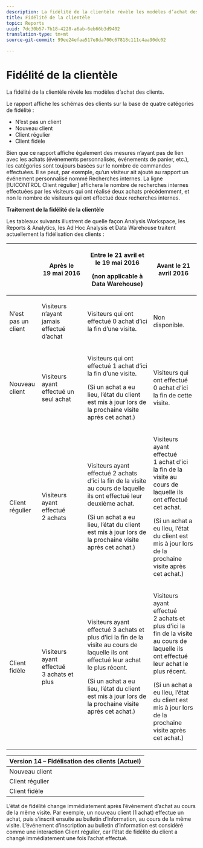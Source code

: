 ```yaml
---
description: La fidélité de la clientèle révèle les modèles d’achat des clients.
title: Fidélité de la clientèle
topic: Reports
uuid: 7dc30b57-7b18-4228-a6ab-6eb66b3d9402
translation-type: tm+mt
source-git-commit: 99ee24efaa517e8da700c67818c111c4aa90dc02

---
```



# Fidélité de la clientèle

La fidélité de la clientèle révèle les modèles d’achat des clients.

Le rapport affiche les schémas des clients sur la base de quatre catégories de fidélité :

* N’est pas un client
* Nouveau client
* Client régulier
* Client fidèle

Bien que ce rapport affiche également des mesures n’ayant pas de lien avec les achats (événements personnalisés, événements de panier, etc.), les catégories sont toujours basées sur le nombre de commandes effectuées. Il se peut, par exemple, qu’un visiteur ait ajouté au rapport un événement personnalisé nommé Recherches internes. La ligne [!UICONTROL Client régulier] affichera le nombre de recherches internes effectuées par les visiteurs qui ont réalisé deux achats précédemment, et non le nombre de visiteurs qui ont effectué deux recherches internes.

**Traitement de la fidélité de la clientèle**

Les tableaux suivants illustrent de quelle façon Analysis Workspace, les Reports &amp; Analytics, les Ad Hoc Analysis et Data Warehouse traitent actuellement la fidélisation des clients :

<table id="table_E6A5CA96BE5C47F29F09688A4D41BC60"> 
 <thead> 
  <tr> 
   <th colname="col1" class="entry"> </th> 
   <th colname="col2" class="entry"> <p>Après le 19 mai 2016 </p> </th> 
   <th colname="col3" class="entry"> <p>Entre le 21 avril et le 19 mai 2016 </p> <p>(non applicable à Data Warehouse) </p> </th> 
   <th colname="col4" class="entry"> <p>Avant le 21 avril 2016 </p> </th> 
  </tr>
 </thead>
 <tbody> 
  <tr> 
   <td colname="col1"> <p>N’est pas un client </p> </td> 
   <td colname="col2"> <p>Visiteurs n’ayant jamais effectué d’achat </p> </td> 
   <td colname="col3"> <p>Visiteurs qui ont effectué 0 achat d’ici la fin d’une visite. </p> </td> 
   <td colname="col4"> <p>Non disponible. </p> </td> 
  </tr> 
  <tr> 
   <td colname="col1"> <p>Nouveau client </p> </td> 
   <td colname="col2"> <p>Visiteurs ayant effectué un seul achat </p> </td> 
   <td colname="col3"> <p>Visiteurs qui ont effectué 1 achat d’ici la fin d’une visite. </p> <p>(Si un achat a eu lieu, l’état du client est mis à jour lors de la prochaine visite après cet achat.) </p> </td> 
   <td colname="col4"> <p>Visiteurs qui ont effectué 0 achat d’ici la fin de cette visite. </p> </td> 
  </tr> 
  <tr> 
   <td colname="col1"> <p>Client régulier </p> </td> 
   <td colname="col2"> <p>Visiteurs ayant effectué 2 achats </p> </td> 
   <td colname="col3"> <p>Visiteurs ayant effectué 2 achats d’ici la fin de la visite au cours de laquelle ils ont effectué leur deuxième achat. </p> <p>(Si un achat a eu lieu, l’état du client est mis à jour lors de la prochaine visite après cet achat.) </p> </td> 
   <td colname="col4"> <p>Visiteurs ayant effectué 1 achat d’ici la fin de la visite au cours de laquelle ils ont effectué cet achat. </p> <p>(Si un achat a eu lieu, l’état du client est mis à jour lors de la prochaine visite après cet achat.) </p> </td> 
  </tr> 
  <tr> 
   <td colname="col1"> <p>Client fidèle </p> </td> 
   <td colname="col2"> <p>Visiteurs ayant effectué 3 achats et plus </p> </td> 
   <td colname="col3"> <p>Visiteurs ayant effectué 3 achats et plus d’ici la fin de la visite au cours de laquelle ils ont effectué leur achat le plus récent. </p> <p>(Si un achat a eu lieu, l’état du client est mis à jour lors de la prochaine visite après cet achat.) </p> </td> 
   <td colname="col4"> <p>Visiteurs ayant effectué 2 achats et plus d’ici la fin de la visite au cours de laquelle ils ont effectué leur achat le plus récent. </p> <p>(Si un achat a eu lieu, l’état du client est mis à jour lors de la prochaine visite après cet achat.) </p> </td> 
  </tr> 
 </tbody> 
</table>

| Version 14 – Fidélisation des clients (Actuel) |
|---|
| Nouveau client | 1 visite et 1 achat |
| Client régulier | Plus d’1 visite et 2 achats |
| Client fidèle | Plus d’1 visite et 3 achats et plus |

L’état de fidélité change immédiatement après l’événement d’achat au cours de la même visite. Par exemple, un nouveau client (1 achat) effectue un achat, puis s’inscrit ensuite au bulletin d’information, au cours de la même visite. L’événement d’inscription au bulletin d’information est considéré comme une interaction Client régulier, car l’état de fidélité du client a changé immédiatement une fois l’achat effectué.
